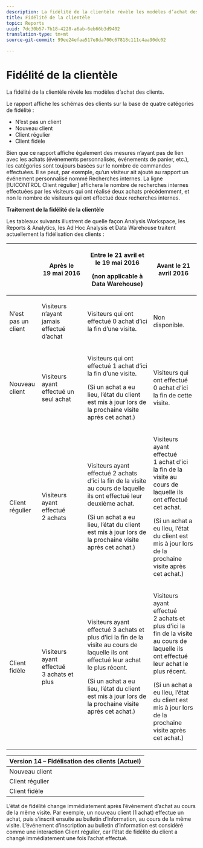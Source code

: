 ```yaml
---
description: La fidélité de la clientèle révèle les modèles d’achat des clients.
title: Fidélité de la clientèle
topic: Reports
uuid: 7dc30b57-7b18-4228-a6ab-6eb66b3d9402
translation-type: tm+mt
source-git-commit: 99ee24efaa517e8da700c67818c111c4aa90dc02

---
```



# Fidélité de la clientèle

La fidélité de la clientèle révèle les modèles d’achat des clients.

Le rapport affiche les schémas des clients sur la base de quatre catégories de fidélité :

* N’est pas un client
* Nouveau client
* Client régulier
* Client fidèle

Bien que ce rapport affiche également des mesures n’ayant pas de lien avec les achats (événements personnalisés, événements de panier, etc.), les catégories sont toujours basées sur le nombre de commandes effectuées. Il se peut, par exemple, qu’un visiteur ait ajouté au rapport un événement personnalisé nommé Recherches internes. La ligne [!UICONTROL Client régulier] affichera le nombre de recherches internes effectuées par les visiteurs qui ont réalisé deux achats précédemment, et non le nombre de visiteurs qui ont effectué deux recherches internes.

**Traitement de la fidélité de la clientèle**

Les tableaux suivants illustrent de quelle façon Analysis Workspace, les Reports &amp; Analytics, les Ad Hoc Analysis et Data Warehouse traitent actuellement la fidélisation des clients :

<table id="table_E6A5CA96BE5C47F29F09688A4D41BC60"> 
 <thead> 
  <tr> 
   <th colname="col1" class="entry"> </th> 
   <th colname="col2" class="entry"> <p>Après le 19 mai 2016 </p> </th> 
   <th colname="col3" class="entry"> <p>Entre le 21 avril et le 19 mai 2016 </p> <p>(non applicable à Data Warehouse) </p> </th> 
   <th colname="col4" class="entry"> <p>Avant le 21 avril 2016 </p> </th> 
  </tr>
 </thead>
 <tbody> 
  <tr> 
   <td colname="col1"> <p>N’est pas un client </p> </td> 
   <td colname="col2"> <p>Visiteurs n’ayant jamais effectué d’achat </p> </td> 
   <td colname="col3"> <p>Visiteurs qui ont effectué 0 achat d’ici la fin d’une visite. </p> </td> 
   <td colname="col4"> <p>Non disponible. </p> </td> 
  </tr> 
  <tr> 
   <td colname="col1"> <p>Nouveau client </p> </td> 
   <td colname="col2"> <p>Visiteurs ayant effectué un seul achat </p> </td> 
   <td colname="col3"> <p>Visiteurs qui ont effectué 1 achat d’ici la fin d’une visite. </p> <p>(Si un achat a eu lieu, l’état du client est mis à jour lors de la prochaine visite après cet achat.) </p> </td> 
   <td colname="col4"> <p>Visiteurs qui ont effectué 0 achat d’ici la fin de cette visite. </p> </td> 
  </tr> 
  <tr> 
   <td colname="col1"> <p>Client régulier </p> </td> 
   <td colname="col2"> <p>Visiteurs ayant effectué 2 achats </p> </td> 
   <td colname="col3"> <p>Visiteurs ayant effectué 2 achats d’ici la fin de la visite au cours de laquelle ils ont effectué leur deuxième achat. </p> <p>(Si un achat a eu lieu, l’état du client est mis à jour lors de la prochaine visite après cet achat.) </p> </td> 
   <td colname="col4"> <p>Visiteurs ayant effectué 1 achat d’ici la fin de la visite au cours de laquelle ils ont effectué cet achat. </p> <p>(Si un achat a eu lieu, l’état du client est mis à jour lors de la prochaine visite après cet achat.) </p> </td> 
  </tr> 
  <tr> 
   <td colname="col1"> <p>Client fidèle </p> </td> 
   <td colname="col2"> <p>Visiteurs ayant effectué 3 achats et plus </p> </td> 
   <td colname="col3"> <p>Visiteurs ayant effectué 3 achats et plus d’ici la fin de la visite au cours de laquelle ils ont effectué leur achat le plus récent. </p> <p>(Si un achat a eu lieu, l’état du client est mis à jour lors de la prochaine visite après cet achat.) </p> </td> 
   <td colname="col4"> <p>Visiteurs ayant effectué 2 achats et plus d’ici la fin de la visite au cours de laquelle ils ont effectué leur achat le plus récent. </p> <p>(Si un achat a eu lieu, l’état du client est mis à jour lors de la prochaine visite après cet achat.) </p> </td> 
  </tr> 
 </tbody> 
</table>

| Version 14 – Fidélisation des clients (Actuel) |
|---|
| Nouveau client | 1 visite et 1 achat |
| Client régulier | Plus d’1 visite et 2 achats |
| Client fidèle | Plus d’1 visite et 3 achats et plus |

L’état de fidélité change immédiatement après l’événement d’achat au cours de la même visite. Par exemple, un nouveau client (1 achat) effectue un achat, puis s’inscrit ensuite au bulletin d’information, au cours de la même visite. L’événement d’inscription au bulletin d’information est considéré comme une interaction Client régulier, car l’état de fidélité du client a changé immédiatement une fois l’achat effectué.
